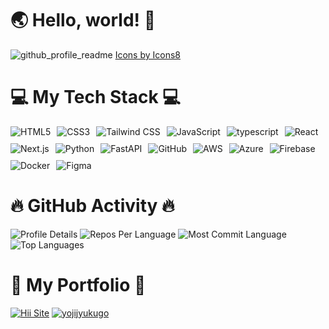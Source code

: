 # 🌏 Hello, world! 👋

![github_profile_readme](https://github.com/user-attachments/assets/2d0d7b1a-a2a3-4687-b566-0f929259ace8)
[Icons by Icons8](https://icons8.jp/)

# 💻 My Tech Stack 💻

<div style="display: flex; flex-wrap: wrap; gap: 10px;">
  <img src="https://img.shields.io/badge/html5-%23E34F26.svg?style=for-the-badge&logo=html5&logoColor=white" alt="HTML5"/>
  <img src="https://img.shields.io/badge/-Css3-blue.svg?style=for-the-badge&logo=css3&logoColor=white" alt="CSS3"/>
  <img src="https://img.shields.io/badge/tailwindcss-%2338BDF8.svg?style=for-the-badge&logo=tailwindcss&logoColor=white" alt="Tailwind CSS"/>
  <img src="https://img.shields.io/badge/javascript-yellow.svg?style=for-the-badge&logo=javascript&logoColor=white" alt="JavaScript"/>
  <img src="https://img.shields.io/badge/typescript-blue.svg?style=for-the-badge&logo=typescript&logoColor=white" alt="typescript"/>
  <img src="https://img.shields.io/badge/react-%2361DAFB.svg?style=for-the-badge&logo=react&logoColor=white&textColor=white" alt="React"/>
  <img src="https://img.shields.io/badge/next.js-%23000000.svg?style=for-the-badge&logo=next.js&logoColor=white" alt="Next.js"/>
  <img src="https://img.shields.io/badge/python-3670A0?style=for-the-badge&logo=python&logoColor=ffdd54" alt="Python"/>
  <img src="https://img.shields.io/badge/FastAPI-%23F5A200.svg?style=for-the-badge&logo=fastapi&logoColor=white" alt="FastAPI"/>
  <img src="https://img.shields.io/badge/github-%23121011.svg?style=for-the-badge&logo=github&logoColor=white" alt="GitHub"/>
  <img src="https://img.shields.io/badge/AWS-%23232F3E.svg?style=for-the-badge&logo=amazon-aws&logoColor=white" alt="AWS"/>
  <img src="https://img.shields.io/badge/Azure-%230078D4.svg?style=for-the-badge&logo=microsoftazure&logoColor=white" alt="Azure"/>
  <img src="https://img.shields.io/badge/firebase-%23039BE5.svg?style=for-the-badge&logo=firebase&logoColor=white" alt="Firebase"/>
  <img src="https://img.shields.io/badge/docker-%231D63ED.svg?style=for-the-badge&logo=docker&logoColor=white" alt="Docker"/>
  <img src="https://img.shields.io/badge/figma-%23F24E1E.svg?style=for-the-badge&logo=figma&logoColor=white" alt="Figma"/>
</div>

# 🔥 GitHub Activity 🔥

<img src="http://github-profile-summary-cards.vercel.app/api/cards/profile-details?username=CA01971020&theme=default" alt="Profile Details"/>
<img src="http://github-profile-summary-cards.vercel.app/api/cards/repos-per-language?username=CA01971020&theme=default" alt="Repos Per Language"/>
<img src="http://github-profile-summary-cards.vercel.app/api/cards/most-commit-language?username=CA01971020&theme=default" alt="Most Commit Language"/>
<img src="https://github-readme-stats.vercel.app/api/top-langs/?username=CA01971020&layout=compact&theme=default" alt="Top Languages"/>

# 🔗 My Portfolio 🔗
[![Hii Site](https://github-readme-stats.vercel.app/api/pin/?username=CA01971020&repo=hii-site )](https://hii-site.vercel.app/)
[![yojijyukugo](https://github-readme-stats.vercel.app/api/pin/?username=CA01971020&repo=yojijyukugo)](https://yojijyukugo.vercel.app/)
